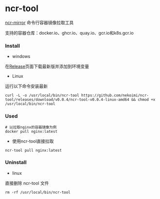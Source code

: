# ncr-tool

[ncr-mirror](https://github.com/nekoimi/ncr-mirror) 命令行容器镜像拉取工具

支持的容器仓库：docker.io、ghcr.io、quay.io、gcr.io和k8s.gcr.io

### Install

- windows

在[Release](https://github.com/nekoimi/ncr-tool/releases)页面下载最新版并添加到环境变量

- Linux

运行以下命令安装最新

```shell
curl -L -o /usr/local/bin/ncr-tool https://github.com/nekoimi/ncr-tool/releases/download/v0.0.4/ncr-tool-v0.0.4-linux-amd64 && chmod +x /usr/local/bin/ncr-tool
```

### Used

```shell
# 以拉取nginx的容器镜像为例
docker pull nginx:latest
```

- 使用ncr-tool直接拉取

```shell
ncr-tool pull nginx:latest
```

### Uninstall

- linux

直接删除 ncr-tool 文件

```shell
rm -rf /usr/local/bin/ncr-tool
```

